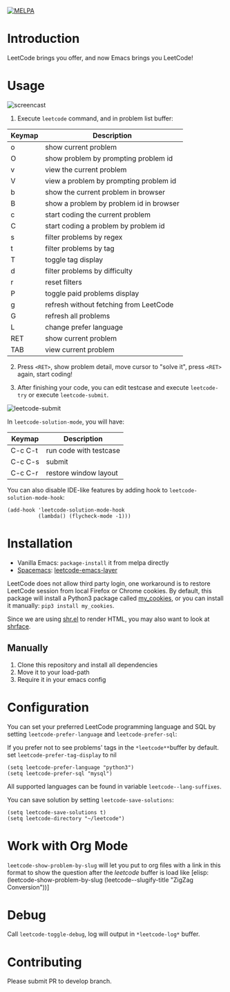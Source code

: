 [![MELPA](https://melpa.org/packages/leetcode-badge.svg)](https://melpa.org/#/leetcode)
# Introduction

LeetCode brings you offer, and now Emacs brings you LeetCode!

# Usage

![screencast](images/screencast.gif)

1. Execute `leetcode` command, and in problem list buffer:

| Keymap | Description                              |
|--------|------------------------------------------|
| o      | show current problem                     |
| O      | show problem by prompting problem id     |
| v      | view the current problem                 |
| V      | view a problem by prompting problem id   |
| b      | show the current problem in browser      |
| B      | show a problem by  problem id in browser |
| c      | start coding the current problem         |
| C      | start coding a problem by problem id     |
| s      | filter problems by regex                 |
| t      | filter problems by tag                   |
| T      | toggle tag display                       |
| d      | filter problems by difficulty            |
| r      | reset filters                            |
| P      | toggle paid problems display             |
| g      | refresh without fetching from LeetCode   |
| G      | refresh all problems                     |
| L      | change prefer language                   |
| RET    | show current problem                     |
| TAB    | view current problem                     |

2. Press `<RET>`, show problem detail, move cursor to "solve it", press `<RET>` again, start coding!

3. After finishing your code, you can edit testcase and execute `leetcode-try` or execute `leetcode-submit`.

![leetcode-submit](images/leetcode-submit.png)


In `leetcode-solution-mode`, you will have:

| Keymap  | Description            |
|---------|------------------------|
| C-c C-t | run code with testcase |
| C-c C-s | submit                 |
| C-c C-r | restore window layout  |

You can also disable IDE-like features by adding hook to `leetcode-solution-mode-hook`:

``` elisp
(add-hook 'leetcode-solution-mode-hook
          (lambda() (flycheck-mode -1)))
```

# Installation

- Vanilla Emacs: `package-install` it from melpa directly
- [Spacemacs](https://github.com/syl20bnr/spacemacs):
  [leetcode-emacs-layer](https://github.com/anmoljagetia/leetcode-emacs-layer)

LeetCode does not allow third party login, one workaround is to restore LeetCode session from local Firefox or Chrome cookies. By default, this package will install a Python3 package called [my\_cookies](https://github.com/kaiwk/my_cookies), or you can install it manually: `pip3 install my_cookies`.

Since we are using [shr.el](https://www.emacswiki.org/emacs/HtmlRendering) to render HTML, you may also want to look at [shrface](https://github.com/chenyanming/shrface).

## Manually

1. Clone this repository and install all dependencies
2. Move it to your load-path
3. Require it in your emacs config

# Configuration

You can set your preferred LeetCode programming language and SQL by setting `leetcode-prefer-language` and `leetcode-prefer-sql`:

If you prefer not to see problems' tags in the `*leetcode**`buffer by default. set `leetcode-prefer-tag-display` to nil

```elisp
(setq leetcode-prefer-language "python3")
(setq leetcode-prefer-sql "mysql")
```

All supported languages can be found in variable
`leetcode--lang-suffixes`.

You can save solution by setting `leetcode-save-solutions`:

```elisp
(setq leetcode-save-solutions t)
(setq leetcode-directory "~/leetcode")
```

# Work with Org Mode

`leetcode-show-problem-by-slug` will let you put to org files with a link in this format to show the question after the *leetcode* buffer is load like [elisp:(leetcode-show-problem-by-slug (leetcode--slugify-title "ZigZag Conversion"))]

# Debug

Call `leetcode-toggle-debug`, log will output in `*leetcode-log*` buffer.

# Contributing

Please submit PR to develop branch.

